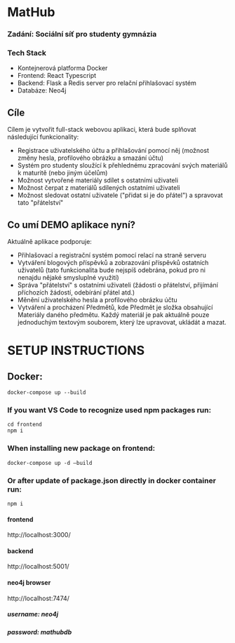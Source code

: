 # MatHub
### Zadání: Sociální síť pro studenty gymnázia

### Tech Stack
- Kontejnerová platforma Docker
- Frontend: React Typescript
- Backend: Flask a Redis server pro relační přihlašovací systém
- Databáze: Neo4j

## Cíle
Cílem je vytvořit full-stack webovou aplikaci, která bude splňovat následující funkcionality:
- Registrace uživatelského účtu a přihlašování pomocí něj (možnost změny hesla, profilového obrázku a smazání účtu)
- Systém pro studenty sloužící k přehlednému zpracování svých materiálů k maturitě (nebo jiným účelům)
- Možnost vytvořené materiály sdílet s ostatními uživateli
- Možnost čerpat z materiálů sdílených ostatními uživateli
- Možnost sledovat ostatní uživatele ("přidat si je do přátel") a spravovat tato "přátelství"

## Co umí DEMO aplikace nyní?
Aktuálně aplikace podporuje:
- Přihlašovací a registrační systém pomocí relací na straně serveru
- Vytváření blogových příspěvků a zobrazování příspěvků ostatních uživatelů (tato funkcionalita bude nejspíš odebrána, pokud pro ni nenajdu nějaké smysluplné využití)
- Správa "přátelství" s ostatními uživateli (žádosti o přátelství, přijímání příchozích žádostí, odebírání přátel atd.)
- Měnění uživatelského hesla a profilového obrázku účtu
- Vytváření a procházení Předmětů, kde Předmět je složka obsahující Materiály daného předmětu. Každý materiál je pak aktuálně pouze jednoduchým textovým souborem, který lze upravovat, ukládát a mazat.

# SETUP INSTRUCTIONS
## Docker:
```
docker-compose up --build
```

### If you want VS Code to recognize used npm packages run:
```
cd frontend
npm i
```

### When installing new package on frontend:
```
docker-compose up -d —build
```

### Or after update of package.json directly in docker container run:
```
npm i
```

#### frontend
http://localhost:3000/

#### backend
http://localhost:5001/

#### neo4j browser
http://localhost:7474/
##### username: **neo4j**
##### password: **mathubdb**